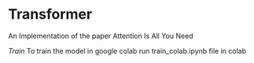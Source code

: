 # Transformer
An Implementation of the paper Attention Is All You Need

*Train*
To train the model in google colab run train_colab.ipynb file in colab